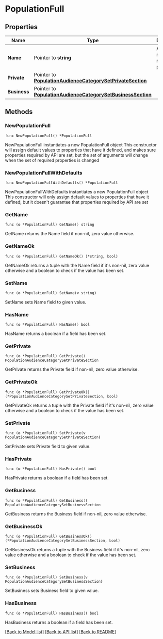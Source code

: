 # PopulationFull

## Properties

Name | Type | Description | Notes
------------ | ------------- | ------------- | -------------
**Name** | Pointer to **string** | A humanly readable name of the population | [optional] 
**Private** | Pointer to [**PopulationAudienceCategorySetPrivateSection**](PopulationAudienceCategorySetPrivateSection.md) |  | [optional] 
**Business** | Pointer to [**PopulationAudienceCategorySetBusinessSection**](PopulationAudienceCategorySetBusinessSection.md) |  | [optional] 

## Methods

### NewPopulationFull

`func NewPopulationFull() *PopulationFull`

NewPopulationFull instantiates a new PopulationFull object
This constructor will assign default values to properties that have it defined,
and makes sure properties required by API are set, but the set of arguments
will change when the set of required properties is changed

### NewPopulationFullWithDefaults

`func NewPopulationFullWithDefaults() *PopulationFull`

NewPopulationFullWithDefaults instantiates a new PopulationFull object
This constructor will only assign default values to properties that have it defined,
but it doesn't guarantee that properties required by API are set

### GetName

`func (o *PopulationFull) GetName() string`

GetName returns the Name field if non-nil, zero value otherwise.

### GetNameOk

`func (o *PopulationFull) GetNameOk() (*string, bool)`

GetNameOk returns a tuple with the Name field if it's non-nil, zero value otherwise
and a boolean to check if the value has been set.

### SetName

`func (o *PopulationFull) SetName(v string)`

SetName sets Name field to given value.

### HasName

`func (o *PopulationFull) HasName() bool`

HasName returns a boolean if a field has been set.

### GetPrivate

`func (o *PopulationFull) GetPrivate() PopulationAudienceCategorySetPrivateSection`

GetPrivate returns the Private field if non-nil, zero value otherwise.

### GetPrivateOk

`func (o *PopulationFull) GetPrivateOk() (*PopulationAudienceCategorySetPrivateSection, bool)`

GetPrivateOk returns a tuple with the Private field if it's non-nil, zero value otherwise
and a boolean to check if the value has been set.

### SetPrivate

`func (o *PopulationFull) SetPrivate(v PopulationAudienceCategorySetPrivateSection)`

SetPrivate sets Private field to given value.

### HasPrivate

`func (o *PopulationFull) HasPrivate() bool`

HasPrivate returns a boolean if a field has been set.

### GetBusiness

`func (o *PopulationFull) GetBusiness() PopulationAudienceCategorySetBusinessSection`

GetBusiness returns the Business field if non-nil, zero value otherwise.

### GetBusinessOk

`func (o *PopulationFull) GetBusinessOk() (*PopulationAudienceCategorySetBusinessSection, bool)`

GetBusinessOk returns a tuple with the Business field if it's non-nil, zero value otherwise
and a boolean to check if the value has been set.

### SetBusiness

`func (o *PopulationFull) SetBusiness(v PopulationAudienceCategorySetBusinessSection)`

SetBusiness sets Business field to given value.

### HasBusiness

`func (o *PopulationFull) HasBusiness() bool`

HasBusiness returns a boolean if a field has been set.


[[Back to Model list]](../README.md#documentation-for-models) [[Back to API list]](../README.md#documentation-for-api-endpoints) [[Back to README]](../README.md)


